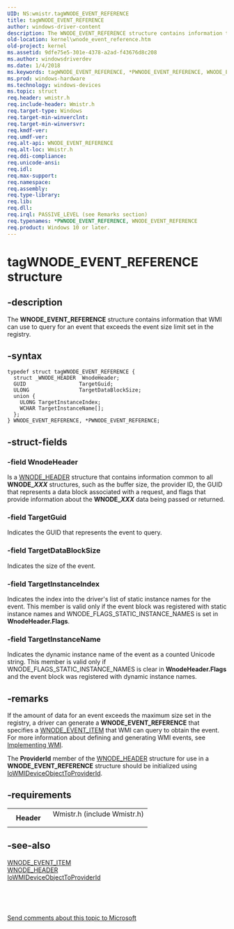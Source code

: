 ```yaml
---
UID: NS:wmistr.tagWNODE_EVENT_REFERENCE
title: tagWNODE_EVENT_REFERENCE
author: windows-driver-content
description: The WNODE_EVENT_REFERENCE structure contains information that WMI can use to query for an event that exceeds the event size limit set in the registry.
old-location: kernel\wnode_event_reference.htm
old-project: kernel
ms.assetid: 9dfe75e5-301e-4378-a2ad-f43676d8c208
ms.author: windowsdriverdev
ms.date: 1/4/2018
ms.keywords: tagWNODE_EVENT_REFERENCE, *PWNODE_EVENT_REFERENCE, WNODE_EVENT_REFERENCE
ms.prod: windows-hardware
ms.technology: windows-devices
ms.topic: struct
req.header: wmistr.h
req.include-header: Wmistr.h
req.target-type: Windows
req.target-min-winverclnt: 
req.target-min-winversvr: 
req.kmdf-ver: 
req.umdf-ver: 
req.alt-api: WNODE_EVENT_REFERENCE
req.alt-loc: Wmistr.h
req.ddi-compliance: 
req.unicode-ansi: 
req.idl: 
req.max-support: 
req.namespace: 
req.assembly: 
req.type-library: 
req.lib: 
req.dll: 
req.irql: PASSIVE_LEVEL (see Remarks section)
req.typenames: *PWNODE_EVENT_REFERENCE, WNODE_EVENT_REFERENCE
req.product: Windows 10 or later.
---
```


# tagWNODE_EVENT_REFERENCE structure



## -description
The <b>WNODE_EVENT_REFERENCE</b> structure contains information that WMI can use to query for an event that exceeds the event size limit set in the registry.



## -syntax

````
typedef struct tagWNODE_EVENT_REFERENCE {
  struct _WNODE_HEADER  WnodeHeader;
  GUID                 TargetGuid;
  ULONG                TargetDataBlockSize;
  union {
    ULONG TargetInstanceIndex;
    WCHAR TargetInstanceName[];
  };
} WNODE_EVENT_REFERENCE, *PWNODE_EVENT_REFERENCE;
````


## -struct-fields

### -field WnodeHeader

Is a <a href="..\wmistr\ns-wmistr-_wnode_header.md">WNODE_HEADER</a> structure that contains information common to all <b>WNODE_<i>XXX</i></b> structures, such as the buffer size, the provider ID, the GUID that represents a data block associated with a request, and flags that provide information about the <b>WNODE_<i>XXX</i></b> data being passed or returned.


### -field TargetGuid

Indicates the GUID that represents the event to query.


### -field TargetDataBlockSize

Indicates the size of the event.


### -field TargetInstanceIndex

Indicates the index into the driver's list of static instance names for the event. This member is valid only if the event block was registered with static instance names and WNODE_FLAGS_STATIC_INSTANCE_NAMES is set in <b>WnodeHeader.Flags</b>.


### -field TargetInstanceName

Indicates the dynamic instance name of the event as a counted Unicode string. This member is valid only if WNODE_FLAGS_STATIC_INSTANCE_NAMES is clear in <b>WnodeHeader.Flags</b> and the event block was registered with dynamic instance names.


## -remarks
If the amount of data for an event exceeds the maximum size set in the registry, a driver can generate a <b>WNODE_EVENT_REFERENCE</b> that specifies a <a href="..\wmistr\ns-wmistr-tagwnode_event_item.md">WNODE_EVENT_ITEM</a> that WMI can query to obtain the event. For more information about defining and generating WMI events, see <a href="https://msdn.microsoft.com/library/windows/hardware/ff547139">Implementing WMI</a>.

The <b>ProviderId</b> member of the <a href="..\wmistr\ns-wmistr-_wnode_header.md">WNODE_HEADER</a> structure for use in a <b>WNODE_EVENT_REFERENCE</b> structure should be initialized using <a href="..\wdm\nf-wdm-iowmideviceobjecttoproviderid.md">IoWMIDeviceObjectToProviderId</a>.


## -requirements
<table>
<tr>
<th width="30%">
Header

</th>
<td width="70%">
<dl>
<dt>Wmistr.h (include Wmistr.h)</dt>
</dl>
</td>
</tr>
</table>

## -see-also
<dl>
<dt>
<a href="..\wmistr\ns-wmistr-tagwnode_event_item.md">WNODE_EVENT_ITEM</a>
</dt>
<dt>
<a href="..\wmistr\ns-wmistr-_wnode_header.md">WNODE_HEADER</a>
</dt>
<dt>
<a href="..\wdm\nf-wdm-iowmideviceobjecttoproviderid.md">IoWMIDeviceObjectToProviderId</a>
</dt>
</dl>
 

 

<a href="mailto:wsddocfb@microsoft.com?subject=Documentation%20feedback [kernel\kernel]:%20WNODE_EVENT_REFERENCE structure%20 RELEASE:%20(1/4/2018)&amp;body=%0A%0APRIVACY STATEMENT%0A%0AWe use your feedback to improve the documentation. We don't use your email address for any other purpose, and we'll remove your email address from our system after the issue that you're reporting is fixed. While we're working to fix this issue, we might send you an email message to ask for more info. Later, we might also send you an email message to let you know that we've addressed your feedback.%0A%0AFor more info about Microsoft's privacy policy, see http://privacy.microsoft.com/en-us/default.aspx." title="Send comments about this topic to Microsoft">Send comments about this topic to Microsoft</a>

